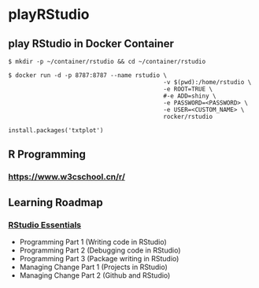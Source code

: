 # playRStudio

## play RStudio in Docker Container

```
$ mkdir -p ~/container/rstudio && cd ~/container/rstudio

$ docker run -d -p 8787:8787 --name rstudio \
                                            -v $(pwd):/home/rstudio \
                                            -e ROOT=TRUE \
                                            #-e ADD=shiny \
                                            -e PASSWORD=<PASSWORD> \
                                            -e USER=<CUSTOM_NAME> \
                                            rocker/rstudio
```
```
install.packages('txtplot')
```

## R Programming

### https://www.w3cschool.cn/r/

## Learning Roadmap

### [RStudio Essentials](https://www.rstudio.com/resources/webinars/#849ed0fea538d4329)

- Programming Part 1 (Writing code in RStudio)
- Programming Part 2 (Debugging code in RStudio)
- Programming Part 3 (Package writing in RStudio)
- Managing Change Part 1 (Projects in RStudio)
- Managing Change Part 2 (Github and RStudio)
